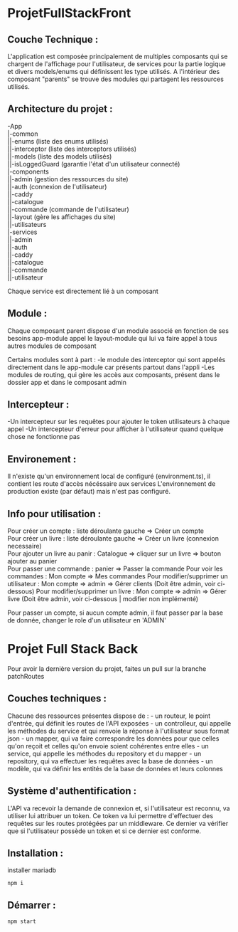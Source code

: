 # ProjetFullStackFront

## Couche Technique :

L'application est composée principalement de multiples composants qui se chargent de l'affichage pour l'utilisateur, de services pour la partie logique et divers models/enums qui définissent les type utilisés.
A l'intérieur des composant "parents" se trouve des modules qui partagent les ressources utilisés.

## Architecture du projet :

-App<br/>
|-common<br/>
||-enums (liste des enums utilisés)<br/>
||-interceptor (liste des interceptors utilisés)<br/>
||-models (liste des models utilisés)<br/>
||-isLoggedGuard (garantie l'état d'un utilisateur connecté)<br/>
|-components<br/>
||-admin (gestion des ressources du site)<br/>
||-auth (connexion de l'utilisateur)<br/>
||-caddy<br/>
||-catalogue <br/>
||-commande (commande de l'utilisateur)<br/>
||-layout (gère les affichages du site)<br/>
||-utilisateurs<br/>
|-services<br/>
||-admin<br/>
||-auth<br/>
||-caddy<br/>
||-catalogue<br/>
||-commande<br/>
||-utilisateur<br/>

Chaque service est directement lié à un composant

## Module :

Chaque composant parent dispose d'un module associé en fonction de ses besoins
app-module appel le layout-module qui lui va faire appel à tous autres modules de composant

Certains modules sont à part : 
-le module des interceptor qui sont appelés directement dans le app-module car présents partout dans l'appli
-Les modules de routing, qui gère les accès aux composants, présent dans le dossier app et dans le composant admin

## Intercepteur :

-Un intercepteur sur les requêtes pour ajouter le token utilisateurs à chaque appel
-Un intercepteur d'erreur pour afficher à l'utilisateur quand quelque chose ne fonctionne pas

## Environement :

Il n'existe qu'un environnement local de configuré (environment.ts), il contient les route d'accès nécéssaire aux services
L'environnement de production existe (par défaut) mais n'est pas configuré.

## Info pour utilisation :

Pour créer un compte : liste déroulante gauche => Créer un compte<br/>
Pour créer un livre : liste déroulante gauche => Créer un livre (connexion necessaire)<br/>
Pour ajouter un livre au panir : Catalogue => cliquer sur un livre => bouton ajouter au panier<br/>
Pour passer une commande : panier => Passer la commande
Pour voir les commandes : Mon compte => Mes commandes
Pour modifier/supprimer un utilisateur : Mon compte => admin => Gérer clients (Doit être admin, voir ci-dessous)
Pour modifier/supprimer un livre : Mon compte => admin => Gérer livre (Doit être admin, voir ci-dessous | modifier non implémenté)

Pour passer un compte, si aucun compte admin, il faut passer par la base de donnée, changer le role d'un utilisateur en 'ADMIN'



# **Projet Full Stack Back**


Pour avoir la dernière version du projet, faites un pull sur la branche patchRoutes

## **Couches techniques :**

Chacune des ressources présentes dispose de :
    - un routeur, le point d'entrée, qui définit les routes de l'API exposées
    - un controlleur, qui appelle les méthodes du service et qui renvoie la réponse à l'utilisateur sous format json
    - un mapper, qui va faire correspondre les données pour que celles qu'on reçoit et celles qu'on envoie soient cohérentes entre elles
    - un service, qui appelle les méthodes du repository et du mapper
    - un repository, qui va effectuer les requêtes avec la base de données
    - un modèle, qui va définir les entités de la base de données et leurs colonnes


## **Système d'authentification :**

L'API va recevoir la demande de connexion et, si l'utilisateur est reconnu, va utiliser lui attribuer un token. Ce token va lui permettre d'effectuer des requêtes sur les routes protégées par un middleware. Ce dernier va vérifier que si l'utilisateur possède un token et si ce dernier est conforme.


## **Installation :**

installer mariadb

``` npm i ```

## **Démarrer :**

``` npm start ```
